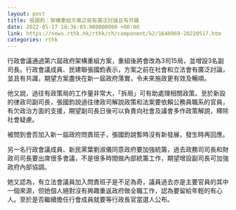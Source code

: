 ```yaml
---
layout: post
title: 張國鈞：架構重組方案之前有廣泛討論且有共識
date: 2022-05-17 18:36:03.000000000 +08:00
link: https://news.rthk.hk/rthk/ch/component/k2/1648969-20220517.htm
categories: rthk
---
```


行政會議通過第六屆政府架構重組方案，重組後將會改為3司15局，並增設3名副司長。行政會議成員、民建聯張國鈞表示，方案之前在社會和立法會有廣泛討論，並且有共識，期望方案盡快在新一屆政府落實，令未來施政更有效及暢順。

他又說，過往有政策局的工作量非常大，「拆局」可有助處理相關政策。至於新設的律政司副司長，張國鈞說過往律政司解說政策和法案要依賴公務員職系的官員，有欠政治方面的支援，期望副司長日後可以負責向社會及議會多作政策解說，釋除社會疑慮。

被問到會否加入新一屆政府問責班子，張國鈞說暫時沒有新發展，發生時再回應。

另一名行政會議成員、新民黨葉劉淑儀同意政府要加強統籌，過去政務司司長和財政司司長要出席很多會議，不是很多時間做內部統籌工作，期望增設副司長可加強政府內部協調。

她又認為，有立法會議員加入問責班子是不足為奇，議員過去亦是主要官員的其中一個來源，但她個人絕對沒有興趣重返政府做全職工作，認為要留給年輕的有心人。至於是否繼續擔任行會成員就要等行政長官當選人公布。
